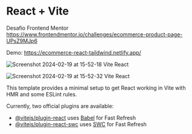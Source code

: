 # React + Vite

Desafio Frontend Mentor
https://www.frontendmentor.io/challenges/ecommerce-product-page-UPsZ9MJp6

Demo: https://ecommerce-react-taildwind.netlify.app/

![Screenshot 2024-02-19 at 15-52-18 Vite React](https://github.com/SebasPalmaSan/Desafio-FrontendMentor-E-commerce-product-page/assets/93328462/b75d8cea-c603-4dbb-8bed-3a7a9b869410)

![Screenshot 2024-02-19 at 15-52-32 Vite React](https://github.com/SebasPalmaSan/Desafio-FrontendMentor-E-commerce-product-page/assets/93328462/b88a3211-5798-4d6d-b10c-70839e5524d9)

This template provides a minimal setup to get React working in Vite with HMR and some ESLint rules.

Currently, two official plugins are available:

- [@vitejs/plugin-react](https://github.com/vitejs/vite-plugin-react/blob/main/packages/plugin-react/README.md) uses [Babel](https://babeljs.io/) for Fast Refresh
- [@vitejs/plugin-react-swc](https://github.com/vitejs/vite-plugin-react-swc) uses [SWC](https://swc.rs/) for Fast Refresh
